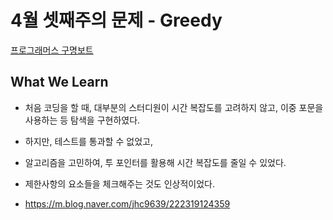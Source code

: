# 4월 셋째주의 문제 - Greedy

[프로그래머스 구명보트](https://programmers.co.kr/learn/courses/30/lessons/42885)

## What We Learn

- 처음 코딩을 할 때, 대부분의 스터디원이 시간 복잡도를 고려하지 않고, 이중 포문을 사용하는 등 탐색을
  구현하였다.
- 하지만, 테스트를 통과할 수 없었고,
- 알고리즘을 고민하여, 투 포인터를 활용해 시간 복잡도를 줄일 수 있었다.

- 제한사항의 요소들을 체크해주는 것도 인상적이었다.

- https://m.blog.naver.com/jhc9639/222319124359
